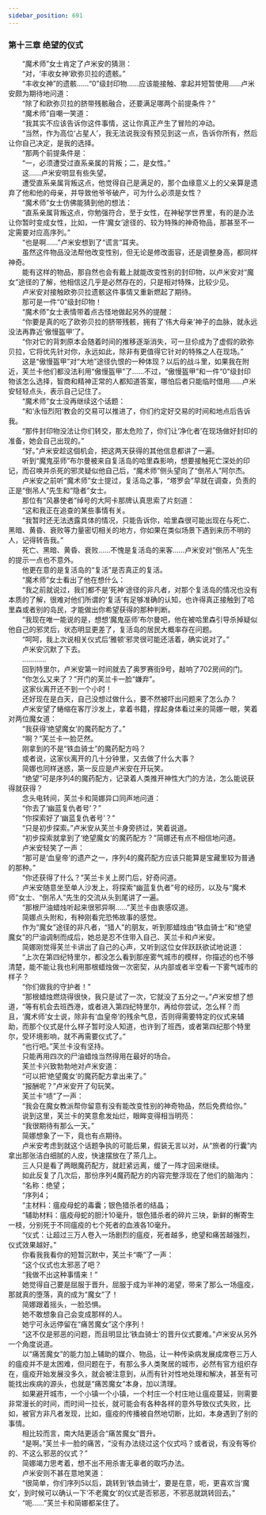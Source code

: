 ```yaml
---
sidebar_position: 691
---
```

### 第十三章 绝望的仪式  


　　“魔术师”女士肯定了卢米安的猜测：  
　　“对，‘丰收女神’欧弥贝拉的遗骸。”  
　　“丰收女神”的遗骸……“0”级封印物……应该能接触、拿起并短暂使用……卢米安颇为期待地问道：  
　　“除了和欧弥贝拉的脐带残骸融合，还要满足哪两个前提条件？”  
　　“魔术师”自嘲一笑道：  
　　“我其实不应该告诉你这件事情，这让你真正产生了冒险的冲动。  
　　“当然，作为高位‘占星人’，我无法说我没有预见到这一点，告诉你所有，然后让你自己决定，是我的选择。  
　　“那两个前提条件是：  
　　“一，必须遭受过直系亲属的背叛；二，是女性。”  
　　这……卢米安明显有些失望。  
　　遭受直系亲属背叛这点，他觉得自己是满足的，那个血缘意义上的父亲算是遗弃了他和他的母亲，并导致他爷爷破产，可为什么必须是女性？  
　　“魔术师”女士仿佛能猜到他的想法：  
　　“直系亲属背叛这点，你勉强符合，至于女性，在神秘学世界里，有的是办法让你暂时变成女性，比如，一件‘魔女’途径的、较为特殊的神奇物品，那甚至不一定需要对应高序列。”  
　　“也是啊……”卢米安想到了“谎言”耳夹。  
　　虽然这件物品没法帮他改变性别，但无论是修改面容，还是调整身高，都同样神奇。  
　　能有这样的物品，那自然也会有戴上就能改变性别的封印物，以卢米安对“魔女”途径的了解，他相信这几乎是必然存在的，只是相对特殊，比较少见。  
　　卢米安对接触欧弥贝拉遗骸这件事情又重新燃起了期待。  
　　那可是一件“0”级封印物！  
　　“魔术师”女士表情带着点古怪地做起另外的提醒：  
　　“你要是真的吃了欧弥贝拉的脐带残骸，拥有了‘伟大母亲’神子的血脉，就永远没法再靠近‘傲慢盔甲’了。  
　　“你对它的背刺原本会随着时间的推移逐渐消失，可一旦伱成为了虚假的欧弥贝拉，它将优先针对你，永远如此，除非有更值得它针对的特殊之人在现场。”  
　　这是“傲慢盔甲”对“大地”途径仇恨的一种体现？以后的战斗里，如果我在附近，芙兰卡他们都没法利用“傲慢盔甲”了……不过，“傲慢盔甲”和一件“0”级封印物该怎么选择，智商和精神正常的人都知道答案，哪怕后者只能临时借用……卢米安轻轻点头，表示自己记住了。  
　　“魔术师”女士没再继续这个话题：  
　　“和‘永恒烈阳’教会的交易可以推进了，你们约定好交易的时间和地点后告诉我。  
　　“那件封印物没法让你们转交，那太危险了，你们让‘净化者’在现场做好封印的准备，她会自己出现的。”  
　　“好。”卢米安趁这個机会，把这两天获得的其他信息都讲了一遍。  
　　听到“魔鬼巫师”布尔曼被来自复活岛的哈里森影响，想要接触死亡深处的印记，而召唤并杀死的邪灵疑似他自己后，“魔术师”侧头望向了“倒吊人”阿尔杰。  
　　卢米安之前听“魔术师”女士提过，复活岛之事，“塔罗会”早就在调查，负责的正是“倒吊人”先生和“隐者”女士。  
　　那位有“风暴使者”绰号的大阿卡那牌认真思索了片刻道：  
　　“这和我正在追查的某些事情有关。  
　　“我暂时还无法透露具体的情况，只能告诉你，哈里森很可能出现在与死亡、黑暗、黄昏、衰败等力量密切相关的地方，你如果在类似场景下遇到来历不明的人，记得转告我。”  
　　死亡、黑暗、黄昏、衰败……不愧是复活岛的来客……卢米安对“倒吊人”先生的提示一点也不意外。  
　　他更在意的是复活岛的“复活”是否真正的复活。  
　　“魔术师”女士看出了他在想什么：  
　　“我之前就说过，我们都不是‘死神’途径的非凡者，对那个复活岛的情况也没有本质的了解，很难对他们所谓的‘复活’有足够准确的认知，也许得真正接触到了哈里森或者别的岛民，才能做出你希望获得的那种判断。  
　　“我现在唯一能说的是，想想‘魔鬼巫师’布尔曼吧，他在被哈里森引导杀掉疑似他自己的邪灵后，状态明显更差了，复活岛的居民大概率存在问题。  
　　“呵呵，我上次说相关仪式后‘雅顿’邪灵很可能还活着，确实说对了。”  
　　卢米安沉默了下去。  
　　…………  
　　回到特里尔，卢米安第一时间就去了奥罗赛街9号，敲响了702房间的门。  
　　“你怎么又来了？”开门的芙兰卡一脸“嫌弃”。  
　　这家伙离开还不到一个小时！  
　　还好现在是白天，自己没想过做什么，要不然被吓出问题来了怎么办？  
　　卢米安望了蜷缩在客厅沙发上，拿着书籍，撑起身体看过来的简娜一眼，笑着对两位魔女道：  
　　“我获得‘绝望魔女’的魔药配方了。”  
　　“啊？”芙兰卡一脸茫然。  
　　刚拿到的不是“铁血骑士”的魔药配方吗？  
　　或者说，这家伙离开的几十分钟里，又去做了什么大事？  
　　简娜也同样迷惑，第一反应是卢米安在开玩笑。  
　　“绝望”可是序列4的魔药配方，记录着人类推开神性大门的方法，怎么能说获得就获得？  
　　念头电转间，芙兰卡和简娜异口同声地问道：  
　　“你去了‘幽蓝复仇者号’？”  
　　“你探索好了‘幽蓝复仇者号’？”  
　　“只是初步探索。”卢米安从芙兰卡身旁挤过，笑着说道。  
　　“初步探索就拿到了‘绝望魔女’的魔药配方？”简娜还有点不相信地问道。  
　　卢米安轻笑了一声：  
　　“那可是‘血皇帝’的遗产之一，序列4的魔药配方应该只能算是宝藏里较为普通的那种。”  
　　“你还获得了什么？”芙兰卡关上房门后，好奇问道。  
　　卢米安随意坐至单人沙发上，将探索“幽蓝复仇者”号的经历，以及与“魔术师”女士、“倒吊人”先生的交流从头到尾讲了一遍。  
　　“那根尸油蜡烛听起来很邪异啊……”芙兰卡由衷感叹道。  
　　简娜点头附和，有种刚看完恐怖故事的感觉。  
　　作为“魔女”途径的非凡者，“猎人”的朋友，听到那蜡烛由“铁血骑士”和“绝望魔女”的尸油调制而成后，她总是忍不住带入自己、芙兰卡和卢米安。  
　　简娜刚觉得芙兰卡讲出了自己的心声，又听到这位女伴跃跃欲试地说道：  
　　“上次在第四纪特里尔，都没怎么看到那座雾气城市的模样，你描述的也不够清楚，能不能让我也利用那根蜡烛做一次密契，从内部或者半空看一下雾气城市的样子？  
　　“你们做我的守护者！”  
　　“那根蜡烛燃烧得很快，我只是试了一次，它就没了五分之一。”卢米安想了想道，“等有机会去班西港，或者进入第四纪特里尔，再给你尝试，怎么样？而且，‘魔术师’女士说，除非有‘血皇帝’的残余气息，否则得需要特定的仪式来辅助，而那个仪式是什么样子暂时没人知道，也许到了班西，或者第四纪那个特里尔，受环境影响，就不再需要仪式了。”  
　　“也行吧。”芙兰卡没有坚持。  
　　只能再用四次的尸油蜡烛当然得用在最好的场合。  
　　芙兰卡兴致勃勃地对卢米安道：  
　　“可以把‘绝望魔女’的魔药配方拿出来了。”  
　　“报酬呢？”卢米安开了句玩笑。  
　　芙兰卡“啧”了一声：  
　　“我会在魔女教派帮你留意有没有能改变性别的神奇物品，然后免费给你。”  
　　说到这里，芙兰卡的笑意愈发灿烂，眼眸变得相当明亮：  
　　“我很期待有那么一天。”  
　　简娜想象了一下，竟也有点期待。  
　　卢米安考虑到就这个话题争执的可能后果，假装无言以对，从“旅者的行囊”内拿出那张洁白细腻的人皮，快速摆放在了茶几上。  
　　三人只是看了两眼魔药配方，就赶紧远离，缓了一阵才回来继续。  
　　如此反复了几次后，那份序列4魔药配方的内容完整浮现在了他们的脑海内：  
　　“名称：绝望；  
　　“序列4；  
　　“主材料：瘟疫母蛇的毒囊；银色猎杀者的结晶；  
　　“辅助材料：瘟疫母蛇的胆汁10毫升，银色猎杀者的碎片三块，新鲜的槲寄生一枝，分别死于不同瘟疫的七个死者的血液各10毫升。  
　　“仪式：让超过三万人卷入一场剧烈的瘟疫，死者越多，绝望和痛苦越强烈，仪式效果越好。”  
　　你看我我看你的短暂沉默中，芙兰卡“嘶”了一声：  
　　“这个仪式也太邪恶了吧？  
　　“我做不出这种事情来！”  
　　她觉得自己要是屈服于晋升，屈服于成为半神的渴望，带来了那么一场瘟疫，那就真的堕落，真的成为“魔女”了！  
　　简娜跟着摇头，一脸恐惧。  
　　她不敢想象自己会变成那样的人。  
　　她宁可永远停留在“痛苦魔女”这个序列！  
　　“这不仅是邪恶的问题，而且明显比‘铁血骑士’的晋升仪式要难。”卢米安从另外一个角度说道。  
　　以“痛苦魔女”的能力加上辅助的媒介、物品，让一种传染病发展成席卷三万人的瘟疫并不是太困难，但问题在于，有那么多人类聚居的城市，必然有官方组织存在，瘟疫开始发展没多久，就会被注意到，从而有针对性地处理和解决，甚至有可能找出疾病的源头，也就是“痛苦魔女”本身，加以清理。  
　　如果避开城市，一个小镇一个小镇，一个村庄一个村庄地让瘟疫蔓延，则需要非常漫长的时间，而时间一拉长，就可能会有各种各样的意外导致仪式失败，比如，被官方非凡者发现，比如，瘟疫的传播被自然地切断，比如，本身遇到了别的事情。  
　　相比较而言，南大陆更适合“痛苦魔女”晋升。  
　　“是啊。”芙兰卡一脸的痛苦，“没有办法绕过这个仪式吗？或者说，有没有等价的、不这么邪恶的仪式？”  
　　简娜竭力思考着，想不出不用杀害无辜者的取巧办法。  
　　卢米安则不甚在意地笑道：  
　　“很简单，你们序列5以后，跳转到‘铁血骑士’，要是在意，呃，更喜欢当‘魔女’，到时候可以确认一下‘不老魔女’的仪式是否邪恶，不邪恶就跳转回去。”  
　　“呃……”芙兰卡和简娜都呆住了。  
